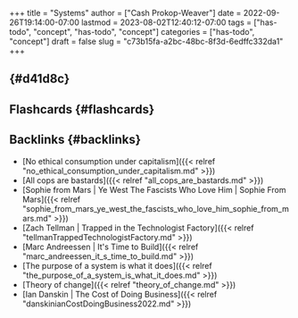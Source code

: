 +++
title = "Systems"
author = ["Cash Prokop-Weaver"]
date = 2022-09-26T19:14:00-07:00
lastmod = 2023-08-02T12:40:12-07:00
tags = ["has-todo", "concept", "has-todo", "concept"]
categories = ["has-todo", "concept"]
draft = false
slug = "c73b15fa-a2bc-48bc-8f3d-6edffc332da1"
+++

##  {#d41d8c}


## Flashcards {#flashcards}


## Backlinks {#backlinks}

-   [No ethical consumption under capitalism]({{< relref "no_ethical_consumption_under_capitalism.md" >}})
-   [All cops are bastards]({{< relref "all_cops_are_bastards.md" >}})
-   [Sophie from Mars | Ye West The Fascists Who Love Him | Sophie From Mars]({{< relref "sophie_from_mars_ye_west_the_fascists_who_love_him_sophie_from_mars.md" >}})
-   [Zach Tellman | Trapped in the Technologist Factory]({{< relref "tellmanTrappedTechnologistFactory.md" >}})
-   [Marc Andreessen | It's Time to Build]({{< relref "marc_andreessen_it_s_time_to_build.md" >}})
-   [The purpose of a system is what it does]({{< relref "the_purpose_of_a_system_is_what_it_does.md" >}})
-   [Theory of change]({{< relref "theory_of_change.md" >}})
-   [Ian Danskin | The Cost of Doing Business]({{< relref "danskinianCostDoingBusiness2022.md" >}})
